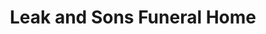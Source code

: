 ---
title: "Leak and Sons Funeral Home"
url: /chicago/leak-and-sons-funeral-home/
shop: funeral directors
---